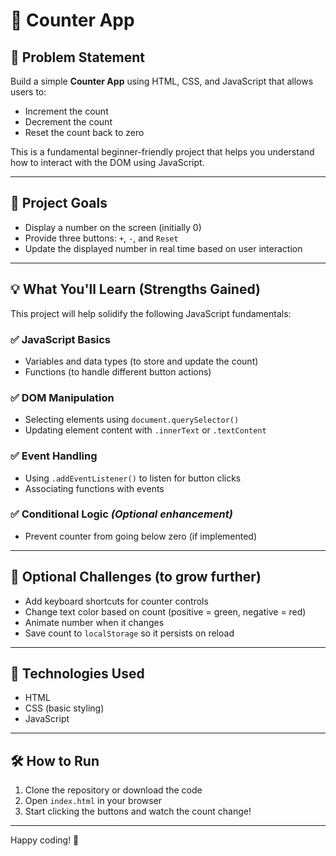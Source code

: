 # 🧮 Counter App

## 📌 Problem Statement

Build a simple **Counter App** using HTML, CSS, and JavaScript that allows users to:
- Increment the count
- Decrement the count
- Reset the count back to zero

This is a fundamental beginner-friendly project that helps you understand how to interact with the DOM using JavaScript.

---

## 🎯 Project Goals

- Display a number on the screen (initially 0)
- Provide three buttons: `+`, `-`, and `Reset`
- Update the displayed number in real time based on user interaction

---

## 💡 What You'll Learn (Strengths Gained)

This project will help solidify the following JavaScript fundamentals:

### ✅ JavaScript Basics
- Variables and data types (to store and update the count)
- Functions (to handle different button actions)

### ✅ DOM Manipulation
- Selecting elements using `document.querySelector()`
- Updating element content with `.innerText` or `.textContent`

### ✅ Event Handling
- Using `.addEventListener()` to listen for button clicks
- Associating functions with events

### ✅ Conditional Logic *(Optional enhancement)*
- Prevent counter from going below zero (if implemented)

---

## 🚀 Optional Challenges (to grow further)
- Add keyboard shortcuts for counter controls
- Change text color based on count (positive = green, negative = red)
- Animate number when it changes
- Save count to `localStorage` so it persists on reload

---

## 📁 Technologies Used

- HTML
- CSS (basic styling)
- JavaScript 
---


## 🛠️ How to Run

1. Clone the repository or download the code
2. Open `index.html` in your browser
3. Start clicking the buttons and watch the count change!

---

Happy coding! 🎉
